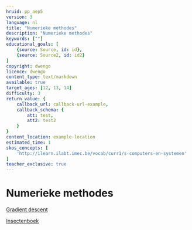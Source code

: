 ```yaml
---
hruid: pp_aep5
version: 3
language: nl
title: "Numerieke methodes"
description: "Numerieke methodes"
keywords: [""]
educational_goals: [
    {source: Source, id: id}, 
    {source: Source2, id: id2}
]
copyright: dwengo
licence: dwengo
content_type: text/markdown
available: true
target_ages: [12, 13, 14]
difficulty: 3
return_value: {
    callback_url: callback-url-example,
    callback_schema: {
        att: test,
        att2: test2
    }
}
content_location: example-location
estimated_time: 1
skos_concepts: [
    'http://ilearn.ilabt.imec.be/vocab/curr1/s-computers-en-systemen'
]
teacher_exclusive: true
---
```


# Numerieke methodes


[Gradient descent](https://dwengo.org/backend/api/learningObject/getWrapped?hruid=kiks_gradient_descent&version=3&language=nl)

[Insectenboek](https://dwengo.org/learning-path.html?hruid=stem_insectbooks&language=nl&te=true&source_page=%2Fpython_programming%2F&source_title=%20Programmeren%20in%20Python#stem5_0;nl;3)



